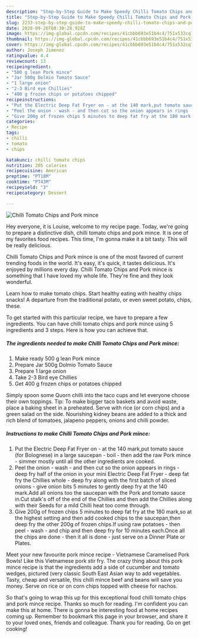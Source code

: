 ```yaml
---
description: "Step-by-Step Guide to Make Speedy Chilli Tomato Chips and Pork mince"
title: "Step-by-Step Guide to Make Speedy Chilli Tomato Chips and Pork mince"
slug: 2233-step-by-step-guide-to-make-speedy-chilli-tomato-chips-and-pork-mince
date: 2020-09-26T08:30:28.928Z
image: https://img-global.cpcdn.com/recipes/41cbbb693e51b4c4/751x532cq70/chilli-tomato-chips-and-pork-mince-recipe-main-photo.jpg
thumbnail: https://img-global.cpcdn.com/recipes/41cbbb693e51b4c4/751x532cq70/chilli-tomato-chips-and-pork-mince-recipe-main-photo.jpg
cover: https://img-global.cpcdn.com/recipes/41cbbb693e51b4c4/751x532cq70/chilli-tomato-chips-and-pork-mince-recipe-main-photo.jpg
author: Joseph Jimenez
ratingvalue: 4.4
reviewcount: 13
recipeingredient:
- "500 g lean Pork mince"
- "Jar 500g Dolmio Tomato Sauce"
- "1 large onion"
- "2-3 Bird eye Chillies"
- "400 g frozen chips or potatoes chipped"
recipeinstructions:
- "Put the Electric Deep Fat Fryer on - at the 140 mark,put tomato sauce (for Bolognese) in a large saucepan - boil - then add the raw Pork mince - simmer mostly until all the other ingredients are cooked."
- "Peel the onion - wash - and then cut so the onion appears in rings - deep fry half of the onion in your mini Electric Deep Fat Fryer - deep fat fry the Chillies whole - deep fry along with the first batch of sliced onions - give onion bits 5 minutes to gently deep fry at the 140 mark.Add all onions too the saucepan with the Pork and tomato sauce in.Cut stalk&#39;s off of the end of the Chillies and then add the Chillies along with their Seeds for a mild Chilli heat too come through."
- "Give 200g of frozen chips 5 minutes to deep fat fry at the 180 mark,so at the highest setting and then add cooked chips to the saucepan,then deep fry the other 200g of frozen chips.If using raw potatoes - then peel - wash - and chip and then deep fry for 10 minutes each.Once all the chips are done - then it all is done - just serve on a Dinner Plate or Plates."
categories:
- Recipe
tags:
- chilli
- tomato
- chips

katakunci: chilli tomato chips 
nutrition: 205 calories
recipecuisine: American
preptime: "PT18M"
cooktime: "PT43M"
recipeyield: "3"
recipecategory: Dessert

---
```



![Chilli Tomato Chips and Pork mince](https://img-global.cpcdn.com/recipes/41cbbb693e51b4c4/751x532cq70/chilli-tomato-chips-and-pork-mince-recipe-main-photo.jpg)

Hey everyone, it is Louise, welcome to my recipe page. Today, we're going to prepare a distinctive dish, chilli tomato chips and pork mince. It is one of my favorites food recipes. This time, I'm gonna make it a bit tasty. This will be really delicious.

Chilli Tomato Chips and Pork mince is one of the most favored of current trending foods in the world. It's easy, it's quick, it tastes delicious. It's enjoyed by millions every day. Chilli Tomato Chips and Pork mince is something that I have loved my whole life. They're fine and they look wonderful.

Learn how to make tomato chips. Start healthy eating with healthy chips snacks! A departure from the traditional potato, or even sweet potato, chips, these.


To get started with this particular recipe, we have to prepare a few ingredients. You can have chilli tomato chips and pork mince using 5 ingredients and 3 steps. Here is how you can achieve that.

<!--inarticleads1-->

##### The ingredients needed to make Chilli Tomato Chips and Pork mince:

1. Make ready 500 g lean Pork mince
1. Prepare Jar 500g Dolmio Tomato Sauce
1. Prepare 1 large onion
1. Take 2-3 Bird eye Chillies
1. Get 400 g frozen chips or potatoes chipped


Simply spoon some Quorn chilli into the taco cups and let everyone choose their own toppings. Tip: To make bigger taco baskets and avoid waste, place a baking sheet in a preheated. Serve with rice (or corn chips) and a green salad on the side. Nourishing kidney beans are added to a thick and rich blend of tomatoes, jalapeno peppers, onions and chilli powder. 

<!--inarticleads2-->

##### Instructions to make Chilli Tomato Chips and Pork mince:

1. Put the Electric Deep Fat Fryer on - at the 140 mark,put tomato sauce (for Bolognese) in a large saucepan - boil - then add the raw Pork mince - simmer mostly until all the other ingredients are cooked.
1. Peel the onion - wash - and then cut so the onion appears in rings - deep fry half of the onion in your mini Electric Deep Fat Fryer - deep fat fry the Chillies whole - deep fry along with the first batch of sliced onions - give onion bits 5 minutes to gently deep fry at the 140 mark.Add all onions too the saucepan with the Pork and tomato sauce in.Cut stalk&#39;s off of the end of the Chillies and then add the Chillies along with their Seeds for a mild Chilli heat too come through.
1. Give 200g of frozen chips 5 minutes to deep fat fry at the 180 mark,so at the highest setting and then add cooked chips to the saucepan,then deep fry the other 200g of frozen chips.If using raw potatoes - then peel - wash - and chip and then deep fry for 10 minutes each.Once all the chips are done - then it all is done - just serve on a Dinner Plate or Plates.


Meet your new favourite pork mince recipe - Vietnamese Caramelised Pork Bowls! Like this Vietnamese pork stir fry. The crazy thing about this pork mince recipe is that the ingredients add a side of cucumber and tomato wedges, pictured (very classic South East Asian way to add vegetables. Tasty, cheap and versatile, this chilli mince beef and beans will save you money. Serve on rice or on corn chips topped with cheese for nachos. 

So that's going to wrap this up for this exceptional food chilli tomato chips and pork mince recipe. Thanks so much for reading. I'm confident you can make this at home. There is gonna be interesting food at home recipes coming up. Remember to bookmark this page in your browser, and share it to your loved ones, friends and colleague. Thank you for reading. Go on get cooking!
